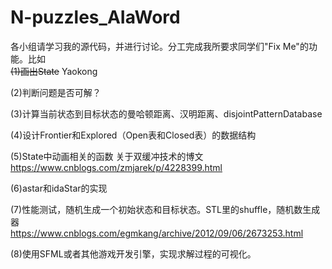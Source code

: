 # N-puzzles_AIaWord
各小组请学习我的源代码，并进行讨论。分工完成我所要求同学们"Fix Me"的功能。比如  
~~(1)画出State~~  Yaokong  

(2)判断问题是否可解？  

(3)计算当前状态到目标状态的曼哈顿距离、汉明距离、disjointPatternDatabase  

(4)设计Frontier和Explored（Open表和Closed表）的数据结构    

(5)State中动画相关的函数 关于双缓冲技术的博文  
https://www.cnblogs.com/zmjarek/p/4228399.html  

(6)astar和idaStar的实现  

(7)性能测试，随机生成一个初始状态和目标状态。STL里的shuffle，随机数生成器  
https://www.cnblogs.com/egmkang/archive/2012/09/06/2673253.html  

(8)使用SFML或者其他游戏开发引擎，实现求解过程的可视化。  
